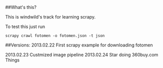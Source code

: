 ##What's this?

This is windwild's track for learning scrapy.

To test this just run

```Shell
scrapy crawl fotomen -o fotomen.json -t json
```

##Versions:
2013.02.22 First scrapy example for downloading fotomen

2013.02.23 Custmized image pipeline
2013.02.24 Star doing 360buy.com Things
